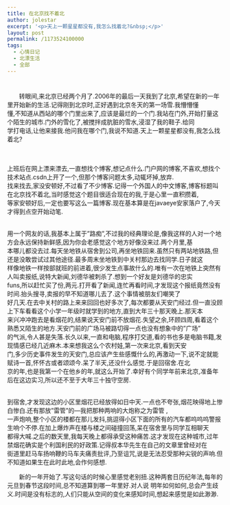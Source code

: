 ```yaml
---
title: 在北京找不着北
author: jolestar
excerpt: '<p>天上一颗星星都没有,我怎么找着北?&nbsp;</p>'
layout: post
permalink: /1173524100000
tags:
  - 心情日记
  - 北漂生活
  - 全部
---
```

# 

       转眼间,来北京已经两个月了.2006年的最后一天我到了北京,希望在新的一年里开始新的生活.记得刚到北京时,正好遇到北京冬天的第一场雪.我懵懵懂  
懂,不知道从西站的哪个门里出来了,应该是最烂的一个门.我站在门外,开始打量这个陌生的城市.门外的雪化了,被搅拌成肮脏的雪水,浸湿了我的鞋子.给同  
学打电话,让他来接我.他问我在哪个门,我说不知道.天上一颗星星都没有,我怎么找着北?  

     
       
上班后在网上漂来漂去,一直想找个博客,想记点什么.门户网的博客,不喜欢,想找个技术站点.csdn上开了一个,但那个博客问题太多,动辄坏掉,放弃.  
找来找去,家没安顿好,不过看了不少博客.记得一个外国人的中文博客,博客标题叫在北京找不着北,当时感觉这个题目很适合现在的我,于是心里一直积攒着,  
等家安顿好后,一定也要写这么一篇博客.现在基本算是在javaeye安家落户了,今天才得到点空开始动笔.

       
用一个网友的话,我基本上属于”路痴”,不过我的经典理论是,像我这样的人对一个地方会永远保持新鲜感,因为你会老感觉这个地方好像没来过.两个月里,基  
本哪儿都没去过.每天坐地铁从宿舍到公司,再坐地铁回来.虽然只有两站地铁路,但还是没敢尝试过其他途径.最多周末坐地铁到中关村那边去找同学.日子就这  
样像地铁一样按部就班的前进着,很少发生点事故什么的.唯有一次在地铁上突然有人叫卖报纸,说特大新闻,刘德华被刺杀了.想到一个好友是刘德华的忠实  
funs,所以赶忙买了份,两元.打开看了新闻,连忙再看时间,才发现这个报纸竟然没有时间.抬头搜寻,卖报的早不知道哪儿去了.这个事情被朋友们嘲笑了  
好几天.在去中关村的路上来来回回也好多次了,每次都要从天安门经过.但一直没顾上下车看看这个小学一年级时就学到的地方,直到大年三十那天晚上.那天本  
来兴冲冲跑去是看烟花的,结果说天安门前不放烟花.失望之余,环顾四周,看着这个熟悉又陌生的地方.天安门前的广场马被路切得一点也没有想象中的”广场”  
的气派,令人甚是失落.长久以来,一直和电脑,程序打交道,看的书也多是电脑书籍,发现情感已经几近麻木.本来想我这么个农村娃,第一次来北京,看到天安  
门,多少历史事件发生的天安门,总应该产生些感慨什么的,再激动一下,说不定就能赋诗一首,怀怀古或者颂颂今.呆了半天,还没什么感觉.于是回宿舍.在北  
京的年,也是我第一个在他乡的年,就这么开始了.幸好有个同学年前来北京,准备年后在这边实习,所以还不至于大年三十独守空房.

        
到宿舍,才发现这边的小区里烟花已经放得如日中天.一点也不夸张,烟花映得地上惨白惨白.还有那放”雷管”的—我把那种两响的大炮称之为雷管 ,  
一声炮响,整个小区的楼都在那儿发抖,挑逗得小区下面的所有的汽车都呜呜呜警报生响个不停.在加上爆炸声在楼与楼之间碰撞回荡,呆在宿舍里与同学互相聊天  
都得大喊.之后的数天里,我每天晚上都得承受这种痛苦.这才发现在这种城市,过年禁烟花确实是个利国利民的好政策.记得叔本华先生在自己的文章里曾经对在  
街道里赶马车扬响鞭的马车夫痛责批评,乃至诅咒,说是无法忍受那种尖锐的声响.但不知道如果生在此时此地,会作何感想.

       新的一年开始了.写这句话的时候心里感觉老别扭.这种两套日历纪年法,每年的元旦到春节这段时间,总不知道算到哪一年里好.对人说 明年如何如何,总会产生歧义.时间是没有标志的,人们只能从空间的变化来感知时间,想起来感觉是如此渺渺.

